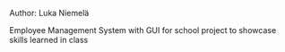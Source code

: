 Author: Luka Niemelä

Employee Management System with GUI for school project to showcase skills learned in class
